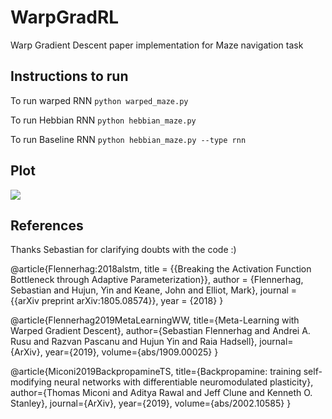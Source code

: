 # WarpGradRL
Warp Gradient Descent paper implementation for Maze navigation task

## Instructions to run

To run warped RNN `python warped_maze.py`

To run Hebbian RNN `python hebbian_maze.py`

To run Baseline RNN `python hebbian_maze.py --type rnn`

## Plot
![](https://drive.google.com/file/d/1LqtVqcQj2oRAlN0K4SVAgjvTkdYoKku5/view?usp=sharing)

## References

Thanks Sebastian for clarifying doubts with the code :) 

@article{Flennerhag:2018alstm,
  title   = {{Breaking the Activation Function Bottleneck through Adaptive Parameterization}},
  author  = {Flennerhag, Sebastian and Hujun, Yin and Keane, John and Elliot, Mark},
  journal = {{arXiv preprint arXiv:1805.08574}},
  year    = {2018}
}

@article{Flennerhag2019MetaLearningWW,
  title={Meta-Learning with Warped Gradient Descent},
  author={Sebastian Flennerhag and Andrei A. Rusu and Razvan Pascanu and Hujun Yin and Raia Hadsell},
  journal={ArXiv},
  year={2019},
  volume={abs/1909.00025}
}

@article{Miconi2019BackpropamineTS,
  title={Backpropamine: training self-modifying neural networks with differentiable neuromodulated plasticity},
  author={Thomas Miconi and Aditya Rawal and Jeff Clune and Kenneth O. Stanley},
  journal={ArXiv},
  year={2019},
  volume={abs/2002.10585}
}


